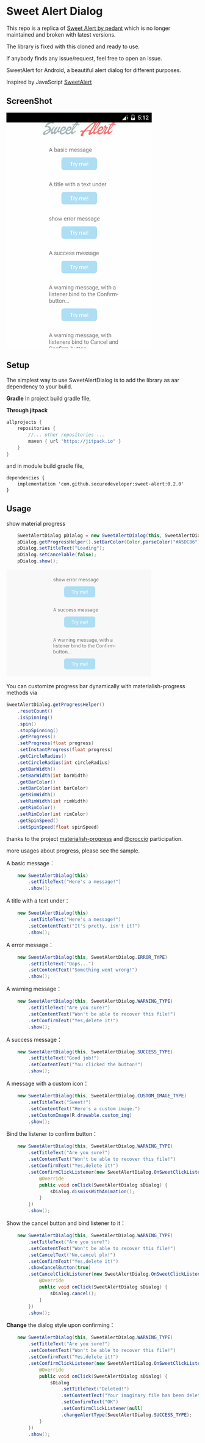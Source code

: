 Sweet Alert Dialog
===================

This repo is a replica of [Sweet Alert by pedant](https://github.com/pedant/sweet-alert-dialog) which is no longer maintained and broken with latest versions.

The library is fixed with this cloned and ready to use.

If anybody finds any issue/request, feel free to open an issue.

SweetAlert for Android, a beautiful alert dialog for different purposes.


Inspired by JavaScript [SweetAlert](https://sweetalert.js.org/)

## ScreenShot
![image](/assets/change_type.gif)

## Setup
The simplest way to use SweetAlertDialog is to add the library as aar dependency to your build.

**Gradle**
In project build gradle file,

**Through jitpack**

```gradle
allprojects {
    repositories {
        //... other repositories ...
        maven { url "https://jitpack.io" }
    }
}
```
and in module build gradle file,

```
dependencies {
    implementation 'com.github.securedeveloper:sweet-alert:0.2.0'
}
```

## Usage

show material progress
```java
    SweetAlertDialog pDialog = new SweetAlertDialog(this, SweetAlertDialog.PROGRESS_TYPE);
    pDialog.getProgressHelper().setBarColor(Color.parseColor("#A5DC86"));
    pDialog.setTitleText("Loading");
    pDialog.setCancelable(false);
    pDialog.show();
```
![image](/assets/play_progress.gif)

You can customize progress bar dynamically with materialish-progress methods via 
```java
SweetAlertDialog.getProgressHelper()
    .resetCount()
    .isSpinning()
    .spin()
    .stopSpinning()
    .getProgress()
    .setProgress(float progress)
    .setInstantProgress(float progress)
    .getCircleRadius()
    .setCircleRadius(int circleRadius)
    .getBarWidth()
    .setBarWidth(int barWidth)
    .getBarColor()
    .setBarColor(int barColor)
    .getRimWidth()
    .setRimWidth(int rimWidth)
    .getRimColor()
    .setRimColor(int rimColor)
    .getSpinSpeed()
    .setSpinSpeed(float spinSpeed)
```
thanks to the project [materialish-progress](https://github.com/pnikosis/materialish-progress) and [@croccio](https://github.com/croccio) participation.

more usages about progress, please see the sample.

A basic message：
```java
    new SweetAlertDialog(this)
        .setTitleText("Here's a message!")
        .show();
```
A title with a text under：
```java
    new SweetAlertDialog(this)
        .setTitleText("Here's a message!")
        .setContentText("It's pretty, isn't it?")
        .show();
```
A error message：
```java
    new SweetAlertDialog(this, SweetAlertDialog.ERROR_TYPE)
        .setTitleText("Oops...")
        .setContentText("Something went wrong!")
        .show();
```
A warning message：
```java
    new SweetAlertDialog(this, SweetAlertDialog.WARNING_TYPE)
        .setTitleText("Are you sure?")
        .setContentText("Won't be able to recover this file!")
        .setConfirmText("Yes,delete it!")
        .show();
```
A success message：
```java
    new SweetAlertDialog(this, SweetAlertDialog.SUCCESS_TYPE)
        .setTitleText("Good job!")
        .setContentText("You clicked the button!")
        .show();
```
A message with a custom icon：
```java
    new SweetAlertDialog(this, SweetAlertDialog.CUSTOM_IMAGE_TYPE)
        .setTitleText("Sweet!")
        .setContentText("Here's a custom image.")
        .setCustomImage(R.drawable.custom_img)
        .show();
```
Bind the listener to confirm button：
```java
    new SweetAlertDialog(this, SweetAlertDialog.WARNING_TYPE)
        .setTitleText("Are you sure?")
        .setContentText("Won't be able to recover this file!")
        .setConfirmText("Yes,delete it!")
        .setConfirmClickListener(new SweetAlertDialog.OnSweetClickListener() {
            @Override
            public void onClick(SweetAlertDialog sDialog) {
                sDialog.dismissWithAnimation();
            }
        })
        .show();
```
Show the cancel button and bind listener to it：
```java
    new SweetAlertDialog(this, SweetAlertDialog.WARNING_TYPE)
        .setTitleText("Are you sure?")
        .setContentText("Won't be able to recover this file!")
        .setCancelText("No,cancel plx!")
        .setConfirmText("Yes,delete it!")
        .showCancelButton(true)
        .setCancelClickListener(new SweetAlertDialog.OnSweetClickListener() {
            @Override
            public void onClick(SweetAlertDialog sDialog) {
                sDialog.cancel();
            }
        })
        .show();
```
**Change** the dialog style upon confirming：
```java
    new SweetAlertDialog(this, SweetAlertDialog.WARNING_TYPE)
        .setTitleText("Are you sure?")
        .setContentText("Won't be able to recover this file!")
        .setConfirmText("Yes,delete it!")
        .setConfirmClickListener(new SweetAlertDialog.OnSweetClickListener() {
            @Override
            public void onClick(SweetAlertDialog sDialog) {
                sDialog
                    .setTitleText("Deleted!")
                    .setContentText("Your imaginary file has been deleted!")
                    .setConfirmText("OK")
                    .setConfirmClickListener(null)
                    .changeAlertType(SweetAlertDialog.SUCCESS_TYPE);
            }
        })
        .show();
```
